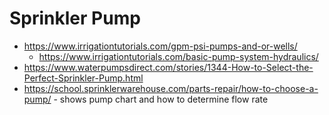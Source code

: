 # Sprinkler Pump
* https://www.irrigationtutorials.com/gpm-psi-pumps-and-or-wells/
  * https://www.irrigationtutorials.com/basic-pump-system-hydraulics/
* https://www.waterpumpsdirect.com/stories/1344-How-to-Select-the-Perfect-Sprinkler-Pump.html
* https://school.sprinklerwarehouse.com/parts-repair/how-to-choose-a-pump/ - shows pump chart and how to determine flow rate

